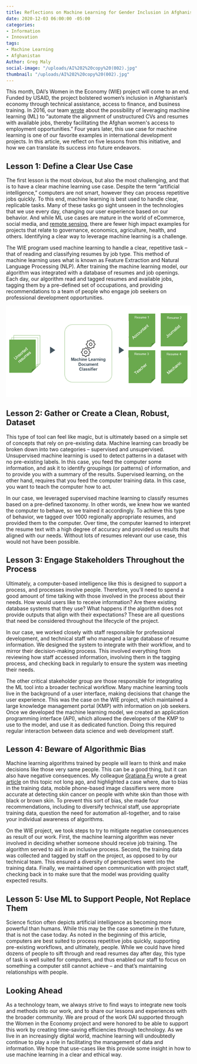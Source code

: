```yaml
---
title: Reflections on Machine Learning for Gender Inclusion in Afghanistan
date: 2020-12-03 06:00:00 -05:00
categories:
- Information
- Innovation
tags:
- Machine Learning
- Afghanistan
Author: Greg Maly
social-image: "/uploads/AI%202%20copy%20(002).jpg"
thumbnail: "/uploads/AI%202%20copy%20(002).jpg"
---
```


This month, DAI’s Women in the Economy (WIE) project will come to an end. Funded by USAID, the project bolstered women’s inclusion in Afghanistan’s economy through technical assistance, access to finance, and business training. In 2016, our team [wrote](https://dai-global-digital.com/machine-learning-will-help-development-projects-achieve-scale.html) about the possibility of leveraging machine learning (ML) to “automate the alignment of unstructured CVs and resumes with available jobs, thereby facilitating the Afghan women's access to employment opportunities.” Four years later, this use case for machine learning is one of our favorite examples in international development projects. In this article, we reflect on five lessons from this initiative, and how we can translate its success into future endeavors.

<!--more-->

## **Lesson 1: Define a Clear Use Case**

The first lesson is the most obvious, but also the most challenging, and that is to have a clear machine learning use case. Despite the term “artificial intelligence,” computers are not smart, however they can process repetitive jobs quickly. To this end, machine learning is best used to handle clear, replicable tasks. Many of these tasks go sight unseen in the technologies that we use every day, changing our user experience based on our behavior. And while ML use cases are mature in the world of eCommerce, social media, and [remote sensing](https://dai-global-digital.com/visualizing-remotely-sensed-data-true-color-and-false-color.html), there are fewer high impact examples for projects that relate to governance, economics, agriculture, health, and others. Identifying a clear way to leverage machine learning is a challenge.

The WIE program used machine learning to handle a clear, repetitive task – that of reading and classifying resumes by job type. This method of machine learning uses what is known as Feature Extraction and Natural Language Processing (NLP). After training the machine learning model, our algorithm was integrated with a database of resumes and job openings. Each day, our algorithm read and tagged resumes and available jobs, tagging them by a pre-defined set of occupations, and providing recommendations to a team of people who engage job seekers on professional development opportunities.

![WIE ML Classifier.png](/uploads/WIE%20ML%20Classifier.png)

## **Lesson 2: Gather or Create a Clean, Robust, Dataset**

This type of tool can feel like magic, but is ultimately based on a simple set of concepts that rely on pre-existing data. Machine learning can broadly be broken down into two categories – supervised and unsupervised. Unsupervised machine learning is used to detect patterns in a dataset with no pre-existing labels. In this case, you feed the computer some information, and ask it to identify groupings (or patterns) of information, and to provide you with a summary of the results. Supervised learning, on the other hand, requires that you feed the computer training data. In this case, you want to teach the computer how to act.

In our case, we leveraged supervised machine learning to classify resumes based on a pre-defined taxonomy. In other words, we knew how we wanted the computer to behave, so we trained it accordingly. To achieve this type of behavior, we tagged over 1000 regionally appropriate resumes, and provided them to the computer. Over time, the computer learned to interpret the resume text with a high degree of accuracy and provided us results that aligned with our needs. Without lots of resumes relevant our use case, this would not have been possible.

## **Lesson 3: Engage Stakeholders Throughout the Process**

Ultimately, a computer-based intelligence like this is designed to support a process, and processes involve people. Therefore, you’ll need to spend a good amount of time talking with those involved in the process about their needs. How would users like to receive information? Are there existing database systems that they use? What happens if the algorithm does not provide outputs that align with their expectations? These are all questions that need be considered throughout the lifecycle of the project.

In our case, we worked closely with staff responsible for professional development, and technical staff who managed a large database of resume information. We designed the system to integrate with their workflow, and to mirror their decision-making process. This involved everything from reviewing how staff accessed information, involving them in the tagging process, and checking back in regularly to ensure the system was meeting their needs.

The other critical stakeholder group are those responsible for integrating the ML tool into a broader technical workflow. Many machine learning tools live in the background of a user interface, making decisions that change the user experience. This was the case on the WIE project, which maintained a large knowledge management portal (KMP) with information on job seekers. Once we developed the machine learning model, we created an application programming interface (API), which allowed the developers of the KMP to use to the model, and use it as dedicated function. Doing this required regular interaction between data science and web development staff.

## **Lesson 4: Beware of Algorithmic Bias**

Machine learning algorithms trained by people will learn to think and make decisions like those very same people. This can be a good thing, but it can also have negative consequences. My colleague [Gratiana Fu](https://dai-global-digital.com/authors/gratiana-fu/) wrote a great [article](https://dai-global-digital.com/algorithms-in-development.html) on this topic not long ago, and highlighted a case where, due to bias in the training data, mobile phone-based image classifiers were more accurate at detecting skin cancer on people with white skin than those with black or brown skin. To prevent this sort of bias, she made four recommendations, including to diversify technical staff, use appropriate training data, question the need for automation all-together, and to raise your individual awareness of algorithms.

On the WIE project, we took steps to try to mitigate negative consequences as result of our work. First, the machine learning algorithm was never involved in deciding whether someone should receive job training. The algorithm served to aid in an inclusive process. Second, the training data was collected and tagged by staff on the project, as opposed to by our technical team. This ensured a diversity of perspectives went into the training data. Finally, we maintained open communication with project staff, checking back in to make sure that the model was providing quality expected results.

## **Lesson 5: Use ML to Support People, Not Replace Them**

Science fiction often depicts artificial intelligence as becoming more powerful than humans. While this may be the case sometime in the future, that is not the case today. As noted in the beginning of this article, computers are best suited to process repetitive jobs quickly, supporting pre-existing workflows, and ultimately, people. While we could have hired dozens of people to sift through and read resumes day after day, this type of task is well suited for computers, and thus enabled our staff to focus on something a computer still cannot achieve – and that’s maintaining relationships with people.

## **Looking Ahead**

As a technology team, we always strive to find ways to integrate new tools and methods into our work, and to share our lessons and experiences with the broader community. We are proud of the work DAI supported through the Women in the Economy project and were honored to be able to support this work by creating time-saving efficiencies through technology. As we live in an increasingly digital world, machine learning will undoubtedly continue to play a role in facilitating the management of data and information. We hope that use-cases like this provide some insight in how to use machine learning in a clear and ethical way.